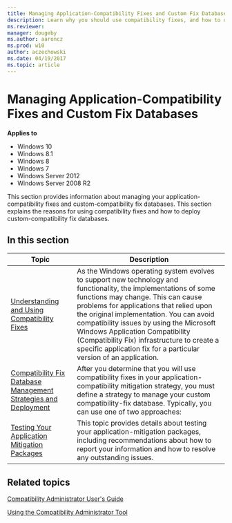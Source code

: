```yaml
---
title: Managing Application-Compatibility Fixes and Custom Fix Databases (Windows 10)
description: Learn why you should use compatibility fixes, and how to deploy and manage custom-compatibility fix databases.
ms.reviewer: 
manager: dougeby
ms.author: aaroncz
ms.prod: w10
author: aczechowski
ms.date: 04/19/2017
ms.topic: article
---
```


# Managing Application-Compatibility Fixes and Custom Fix Databases


**Applies to**

-   Windows 10
-   Windows 8.1
-   Windows 8
-   Windows 7
-   Windows Server 2012
-   Windows Server 2008 R2

This section provides information about managing your application-compatibility fixes and custom-compatibility fix databases. This section explains the reasons for using compatibility fixes and how to deploy custom-compatibility fix databases.

## In this section

|Topic|Description|
|--- |--- |
|[Understanding and Using Compatibility Fixes](understanding-and-using-compatibility-fixes.md)|As the Windows operating system evolves to support new technology and functionality, the implementations of some functions may change. This can cause problems for applications that relied upon the original implementation. You can avoid compatibility issues by using the Microsoft Windows Application Compatibility (Compatibility Fix) infrastructure to create a specific application fix for a particular version of an application.|
|[Compatibility Fix Database Management Strategies and Deployment](compatibility-fix-database-management-strategies-and-deployment.md)|After you determine that you will use compatibility fixes in your application-compatibility mitigation strategy, you must define a strategy to manage your custom compatibility-fix database. Typically, you can use one of two approaches:|
|[Testing Your Application Mitigation Packages](testing-your-application-mitigation-packages.md)|This topic provides details about testing your application-mitigation packages, including recommendations about how to report your information and how to resolve any outstanding issues.|

## Related topics

[Compatibility Administrator User's Guide](compatibility-administrator-users-guide.md)

[Using the Compatibility Administrator Tool](using-the-compatibility-administrator-tool.md)
